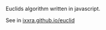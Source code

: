 Euclids algorithm written in javascript.

See in [ixxra.github.io/euclid](http://ixxra.github.io/euclid)
